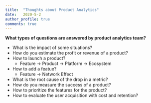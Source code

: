 ```yaml
---
title:  "Thoughts about Product Analytics"
date:   2020-5-2
author_profile: true
comments: true
---
```

**What types of questions are answered by product analytics team?**
- What is the impact of some situations?
- How do you estimate the profit or revenue of a product?
- How to launch a product?
    - Feature -> Product -> Platform -> Ecosystem
- How to add a featue?
    - Feature -> Network Effect
- What is the root cause of the drop in a metric?
- How do you measure the success of a product?
- How to prioritize the features for the product?
- How to evaluate the user acquisition with cost and retention?